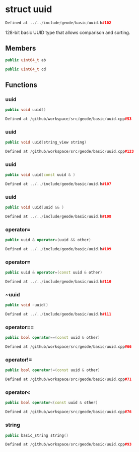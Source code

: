# struct uuid

```cpp
Defined at ../../include/geode/basic/uuid.h#102
```

 128-bit basic UUID type that allows comparison and sorting.



## Members

```cpp
public uint64_t ab

```

```cpp
public uint64_t cd

```



## Functions

### uuid

```cpp
public void uuid()
```

```cpp
Defined at /github/workspace/src/geode/basic/uuid.cpp#53
```

### uuid

```cpp
public void uuid(string_view string)
```

```cpp
Defined at /github/workspace/src/geode/basic/uuid.cpp#123
```

### uuid

```cpp
public void uuid(const uuid & )
```

```cpp
Defined at ../../include/geode/basic/uuid.h#107
```

### uuid

```cpp
public void uuid(uuid && )
```

```cpp
Defined at ../../include/geode/basic/uuid.h#108
```

### operator=

```cpp
public uuid & operator=(uuid && other)
```

```cpp
Defined at ../../include/geode/basic/uuid.h#109
```

### operator=

```cpp
public uuid & operator=(const uuid & other)
```

```cpp
Defined at ../../include/geode/basic/uuid.h#110
```

### ~uuid

```cpp
public void ~uuid()
```

```cpp
Defined at ../../include/geode/basic/uuid.h#111
```

### operator==

```cpp
public bool operator==(const uuid & other)
```

```cpp
Defined at /github/workspace/src/geode/basic/uuid.cpp#66
```

### operator!=

```cpp
public bool operator!=(const uuid & other)
```

```cpp
Defined at /github/workspace/src/geode/basic/uuid.cpp#71
```

### operator<

```cpp
public bool operator<(const uuid & other)
```

```cpp
Defined at /github/workspace/src/geode/basic/uuid.cpp#76
```

### string

```cpp
public basic_string string()
```

```cpp
Defined at /github/workspace/src/geode/basic/uuid.cpp#93
```



